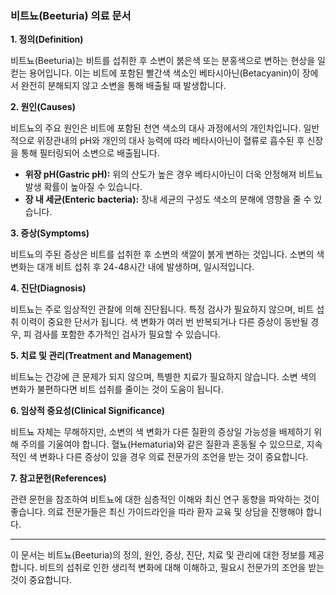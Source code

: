 ### 비트뇨(Beeturia) 의료 문서

**1. 정의(Definition)**

비트뇨(Beeturia)는 비트를 섭취한 후 소변이 붉은색 또는 분홍색으로 변하는 현상을 일컫는 용어입니다. 이는 비트에 포함된 빨간색 색소인 베타시아닌(Betacyanin)이 장에서 완전히 분해되지 않고 소변을 통해 배출될 때 발생합니다.

**2. 원인(Causes)**

비트뇨의 주요 원인은 비트에 포함된 천연 색소의 대사 과정에서의 개인차입니다. 일반적으로 위장관내의 pH와 개인의 대사 능력에 따라 베타시아닌이 혈류로 흡수된 후 신장을 통해 필터링되어 소변으로 배출됩니다.

- **위장 pH(Gastric pH):** 위의 산도가 높은 경우 베타시아닌이 더욱 안정해져 비트뇨 발생 확률이 높아질 수 있습니다.
- **장 내 세균(Enteric bacteria):** 장내 세균의 구성도 색소의 분해에 영향을 줄 수 있습니다.
  
**3. 증상(Symptoms)**

비트뇨의 주된 증상은 비트를 섭취한 후 소변의 색깔이 붉게 변하는 것입니다. 소변의 색 변화는 대개 비트 섭취 후 24-48시간 내에 발생하며, 일시적입니다. 

**4. 진단(Diagnosis)**

비트뇨는 주로 임상적인 관찰에 의해 진단됩니다. 특정 검사가 필요하지 않으며, 비트 섭취 이력이 중요한 단서가 됩니다. 색 변화가 여러 번 반복되거나 다른 증상이 동반될 경우, 피 검사를 포함한 추가적인 검사가 필요할 수 있습니다.

**5. 치료 및 관리(Treatment and Management)**

비트뇨는 건강에 큰 문제가 되지 않으며, 특별한 치료가 필요하지 않습니다. 소변 색의 변화가 불편하다면 비트 섭취를 줄이는 것이 도움이 됩니다.

**6. 임상적 중요성(Clinical Significance)**

비트뇨 자체는 무해하지만, 소변의 색 변화가 다른 질환의 증상일 가능성을 배제하기 위해 주의를 기울여야 합니다. 혈뇨(Hematuria)와 같은 질환과 혼동될 수 있으므로, 지속적인 색 변화나 다른 증상이 있을 경우 의료 전문가의 조언을 받는 것이 중요합니다.

**7. 참고문헌(References)**

관련 문헌을 참조하여 비트뇨에 대한 심층적인 이해와 최신 연구 동향을 파악하는 것이 좋습니다. 의료 전문가들은 최신 가이드라인을 따라 환자 교육 및 상담을 진행해야 합니다.

--- 

이 문서는 비트뇨(Beeturia)의 정의, 원인, 증상, 진단, 치료 및 관리에 대한 정보를 제공합니다. 비트의 섭취로 인한 생리적 변화에 대해 이해하고, 필요시 전문가의 조언을 받는 것이 중요합니다.